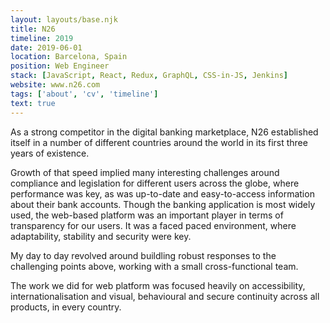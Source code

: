 ```yaml
---
layout: layouts/base.njk
title: N26
timeline: 2019
date: 2019-06-01
location: Barcelona, Spain
position: Web Engineer
stack: [JavaScript, React, Redux, GraphQL, CSS-in-JS, Jenkins]
website: www.n26.com
tags: ['about', 'cv', 'timeline']
text: true
---
```


As a strong competitor in the digital banking marketplace, N26 established itself in a number of different countries around the world in its first three years of existence.

Growth of that speed implied many interesting challenges around compliance and legislation for different users across the globe, where performance was key, as was up-to-date and easy-to-access information about their bank accounts. Though the banking application is most widely used, the web-based platform was an important player in terms of transparency for our users. It was a faced paced environment, where adaptability, stability and security were key.

My day to day revolved around buildling robust responses to the challenging points above, working with a small cross-functional team.

The work we did for web platform was focused heavily on accessibility, internationalisation and visual, behavioural and secure continuity across all products, in every country.
